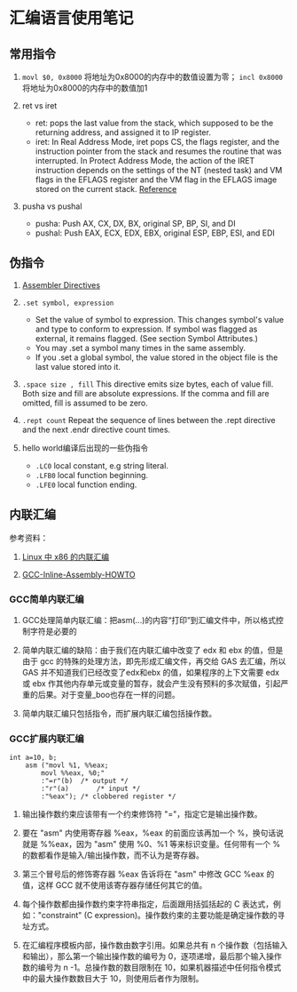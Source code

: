 # 汇编语言使用笔记

## 常用指令

1. `movl $0, 0x8000` 将地址为0x8000的内存中的数值设置为零；
   `incl 0x8000` 将地址为0x8000的内存中的数值加1

2. ret vs iret
    - ret: pops the last value from the stack, which supposed to be the returning address, and assigned it to IP register.
    - iret: In Real Address Mode, iret pops CS, the flags register, and the instruction pointer from the stack and resumes the routine that was interrupted. In Protect Address Mode,  the action of the IRET instruction depends on the settings of the NT (nested task) and VM flags in the EFLAGS register and the VM flag in the EFLAGS image stored on the current stack. [Reference](http://faydoc.tripod.com/cpu/iret.htm)

3. pusha vs pushal
    - pusha: Push AX, CX, DX, BX, original SP, BP, SI, and DI
    - pushal: Push EAX, ECX, EDX, EBX, original ESP, EBP, ESI, and EDI

## 伪指令

1. [Assembler Directives](http://web.mit.edu/gnu/doc/html/as_7.html)

2. `.set symbol, expression`
    - Set the value of symbol to expression. This changes symbol's value and type to conform to expression. If symbol was flagged as external, it remains flagged. (See section Symbol Attributes.)
    - You may .set a symbol many times in the same assembly.
    - If you .set a global symbol, the value stored in the object file is the last value stored into it.

3. `.space size , fill` This directive emits size bytes, each of value fill. Both size and fill are absolute expressions. If the comma and fill are omitted, fill is assumed to be zero.

4. `.rept count` Repeat the sequence of lines between the .rept directive and the next .endr directive count times.

5. hello world编译后出现的一些伪指令
    - `.LC0` local constant, e.g string literal.
    - `.LFB0` local function beginning.
    - `.LFE0` local function ending.

## 内联汇编

参考资料：
1. [Linux 中 x86 的内联汇编](https://www.ibm.com/developerworks/cn/linux/sdk/assemble/inline/index.html)

2. [GCC-Inline-Assembly-HOWTO](http://www.ibiblio.org/gferg/ldp/GCC-Inline-Assembly-HOWTO.html)

### GCC简单内联汇编

1. GCC处理简单内联汇编：把asm(...)的内容“打印”到汇编文件中，所以格式控制字符是必要的
   
2. 简单内联汇编的缺陷：由于我们在内联汇编中改变了 edx 和 ebx 的值，但是由于 gcc 的特殊的处理方法，即先形成汇编文件，再交给 GAS 去汇编，所以 GAS 并不知道我们已经改变了edx和ebx 的值，如果程序的上下文需要 edx 或 ebx 作其他内存单元或变量的暂存，就会产生没有预料的多次赋值，引起严重的后果。对于变量\_boo也存在一样的问题。

3. 简单内联汇编只包括指令，而扩展内联汇编包括操作数。

### GCC扩展内联汇编

```
int a=10, b;
    asm ("movl %1, %%eax;
        movl %%eax, %0;"
        :"=r"(b)  /* output */    
        :"r"(a)       /* input */
        :"%eax"); /* clobbered register */
```
1. 输出操作数约束应该带有一个约束修饰符 "="，指定它是输出操作数。

2. 要在 "asm" 内使用寄存器 %eax，%eax 的前面应该再加一个 %，换句话说就是 %%eax，因为 "asm" 使用 %0、%1 等来标识变量。任何带有一个 % 的数都看作是输入/输出操作数，而不认为是寄存器。

3. 第三个冒号后的修饰寄存器 %eax 告诉将在 "asm" 中修改 GCC %eax 的值，这样 GCC 就不使用该寄存器存储任何其它的值。

4. 每个操作数都由操作数约束字符串指定，后面跟用括弧括起的 C 表达式，例如："constraint" (C expression)。操作数约束的主要功能是确定操作数的寻址方式。

5. 在汇编程序模板内部，操作数由数字引用。如果总共有 n 个操作数（包括输入和输出），那么第一个输出操作数的编号为 0，逐项递增，最后那个输入操作数的编号为 n -1。总操作数的数目限制在 10，如果机器描述中任何指令模式中的最大操作数数目大于 10，则使用后者作为限制。

